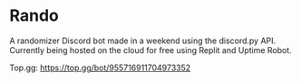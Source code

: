 # Rando
A randomizer Discord bot made in a weekend using the discord.py API.  
Currently being hosted on the cloud for free using Replit and Uptime Robot.  
  
Top.gg: https://top.gg/bot/955716911704973352  
